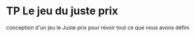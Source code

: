 # TP Le jeu du juste prix

conception d'un jeu le Juste prix pour revoir tout ce que nous avons défini

